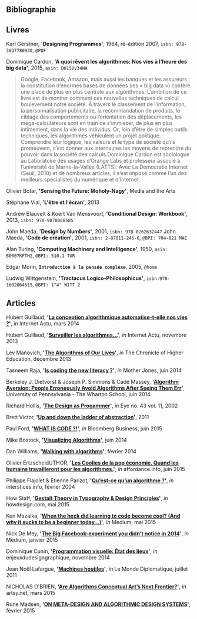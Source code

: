## Bibliographie

## Livres 
Karl Gerstner, **'Designing Programmes'**, 1964, ré-édition 2007, `isbn: 978-3037780930`, `@PDF`

Dominique Cardon, **'A quoi rêvent les algorithmes: Nos vies à l'heure des big data'**, 2015, `asin: B0158V34NA`
> Google, Facebook, Amazon, mais aussi les banques et les assureurs : la constitution d’énormes bases de données (les « big data ») confère une place de plus en plus centrale aux algorithmes. L’ambition de ce livre est de montrer comment ces nouvelles techniques de calcul bouleversent notre société. À travers le classement de l’information, la personnalisation publicitaire, la recommandation de produits, le ciblage des comportements ou l’orientation des déplacements, les méga-calculateurs sont en train de s’immiscer, de plus en plus intimement, dans la vie des individus. Or, loin d’être de simples outils techniques, les algorithmes véhiculent un projet politique. Comprendre leur logique, les valeurs et le type de société qu’ils promeuvent, c’est donner aux internautes les moyens de reprendre du pouvoir dans la société des calculs.Dominique Cardon est sociologue au Laboratoire des usages d’Orange Labs et professeur associé à l’université de Marne-la-Vallée (LATTS). Avec La Démocratie Internet (Seuil, 2010) et de nombreux articles, il s’est imposé comme l’un des meilleurs spécialistes du numérique et d’Internet.

Olivier Botar,  **'Sensing the Future: Moholy-Nagy'**, Media and the Arts

Stéphane Vial, **'L'être et l'écran'**, 2013

Andrew Blauvelt & Koert Van Mensvoort, **'Conditional Design: Workbook'**, 2013, `isbn: 978-9078088585`

John Maeda, **'Design by Numbers'**, 2001, `isbn: 978-0262632447`
John Maeda, **'Code de création'**, 2001, `isbn: 2-87811-246-6`, `@BPI: 704-821 MAE`

Alan Turing, **'Computing Machinery and Intelligence'**, 1950, `asin: B0007KFTH2`, `@BPI: 510.1 TUR`

Edgar Morin, **`Introduction à la pensée complexe`**, 2005, `@home`

Ludwig Wittgenstein, **'Tractacus Logico-Philosophicus'**, `isbn:978-1602064515`, `@BPI: 1"4" WITT 2`

## Articles

Hubert Guillaud, **'[La conception algorithmique automatise-t-elle nos vies ?](http://internetactu.blog.lemonde.fr/2014/03/14/la-conception-algorithmique-automatise-t-elle-nos-vies/)'**, *in* Internet Actu, mars 2014

Hubert Guillaud, **'[Surveiller les algorithmes...](http://www.internetactu.net/2013/10/08/surveiller-les-algorithmes/)'**, *in* Internet Actu, novembre 2013

Lev Manovich, **'[The Algorithms of Our Lives](http://chronicle.com/article/The-Algorithms-of-Our-Lives/143557/)'**, *in* The Chronicle of Higher Education, décembre 2013

Tasneem Raja, **'[Is coding the new literacy ?](http://www.motherjones.com/media/2014/06/computer-science-programming-code-diversity-sexism-education)'**, *in* Mother Jones, juin 2014

Berkeley J. Dietvorst & Joseph P. Simmons & Cade Massey, **'[Algorithm Aversion: People Erroneously Avoid Algorithms After Seeing Them Err](http://papers.ssrn.com/sol3/papers.cfm?abstract_id=2466040)'**, University of Pennsylvania - The Wharton School, juin 2014

Richard Hollis, **'[The Design as Progammer](http://www.eyemagazine.com/review/article/the-designer-as-programmer)'**, *in* Eye no. 43 vol. 11, 2002

Brett Victor, **'[Up and down the ladder of abstraction](http://worrydream.com/#!2/LadderOfAbstraction)'**, 2011

Paul Ford, **'[WHAT IS CODE ?!](http://www.bloomberg.com/graphics/2015-paul-ford-what-is-code/)'**, *in* Bloomberg Business, juin 2015

Mike Bostock, **'[Visualizing Algorithms](http://bost.ocks.org/mike/algorithms/)'**, juin 2014

Dan Williams, **'[Walking with algorithms](http://www.iamdanw.com/said/algocult/)'**, février 2014

Olivier ErtzscheidUTHOR, **'[Les Coolies de la pop économie. Quand les humains travailleront pour les algorithmes.](http://affordance.typepad.com/mon_weblog/2015/06/les-coolies-de-la-pop-economie.html)'**, *in* affordance.info, juin 2015

Philippe Flajolet & Etienne Parizot, **'[Qu’est-ce qu’un algorithme ?](https://interstices.info/jcms/c_5776/quest-ce-quun-algorithme)'**, *in* interstices.info, février 2004

How Staff, **'[Gestalt Theory in Typography & Design Principles](http://www.howdesign.com/resources-education/online-design-courses-education/gestalt-theory-typography-design-principles/)'**, *in* howdesign.com, mai 2015

Ken Mazaika, **'[When the heck did learning to code become cool? (And why it sucks to be a beginner today…)](https://medium.com/techspiration-ideas-making-it-happen/when-the-heck-did-learning-to-code-become-cool-2e953f1c5efb)'**, *in* Medium, mai 2015

Nick De Mey, **'[The Big Facebook-experiment you didn’t notice in 2014](https://medium.com/@nickdemey/the-big-facebook-experiment-you-didnt-notice-in-2014-by-nickdemey-26e3cb3115e2)'**, *in* Medium, janvier 2015

Dominique Cunin, **'[Programmation visuelle: État des lieux](http://enjeuxdudesigngraphique.fr/programmation-visuelle-etat-des-lieux-2/)'**, *in* enjeuxdudesigngraphique, novembre 2014 

Jean Noël Lafargue, **'[Machines hostiles](http://www.monde-diplomatique.fr/2011/07/LAFARGUE/20788)'**, *in* Le Monde Diplomatique, juillet 2011

NICHOLAS O'BRIEN, **'[Are Algorithms Conceptual Art’s Next Frontier?](https://www.artsy.net/article/nicholas-o-brien-are-algorithms-conceptual-art-s-next-frontier)'**, *in* artsy.net, mars 2015

Rune Madsen, **'[ON META-DESIGN AND ALGORITHMIC DESIGN SYSTEMS](http://runemadsen.com/blog/on-meta-design-and-algorithmic-design-systems/)'**, février 2015
